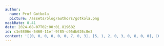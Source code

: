 ```yaml
---
author:
  name: Prof Gotkola
  picture: /assets/blog/authors/gotkola.png
maskRate: 0.41
date: 2024-08-07T02:00:01.819682
id: c1e5806e-5460-11ef-9f85-c95db626c0e3
content: '[[0, 0, 0, 0, 0, 0, 7, 0, 3], [5, 1, 2, 0, 3, 0, 8, 0, 0], [0, 3, 9, 8, 6, 4, 0, 1, 2], [0, 6, 5, 2, 7, 0, 1, 4, 0], [0, 4, 8, 6, 1, 3, 0, 7, 0], [1, 0, 0, 9, 4, 5, 0, 3, 0], [0, 0, 3, 4, 8, 7, 0, 2, 0], [0, 9, 0, 1, 5, 6, 0, 0, 7], [0, 7, 1, 3, 0, 2, 4, 5, 6]]'
---
```

